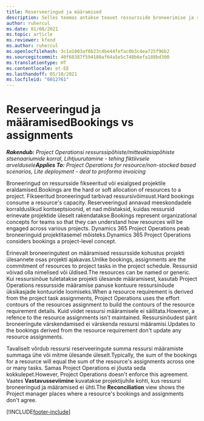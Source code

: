 ```yaml
---
title: Reserveeringud ja määramised
description: Selles teemas antakse teavet ressursside broneerimise ja ressurside määramise erinevuste kohta.
author: ruhercul
ms.date: 01/08/2021
ms.topic: article
ms.reviewer: kfend
ms.author: ruhercul
ms.openlocfilehash: 3c1a1003af0b23c4be44fefac0b3c4ea725f96b2
ms.sourcegitcommit: 40f68387f594180af64a5e5c748b6efa188bd300
ms.translationtype: HT
ms.contentlocale: et-EE
ms.lasthandoff: 05/10/2021
ms.locfileid: "6012761"
---
```

# <a name="bookings-vs-assignments"></a><span data-ttu-id="b9c07-103">Reserveeringud ja määramised</span><span class="sxs-lookup"><span data-stu-id="b9c07-103">Bookings vs assignments</span></span>

<span data-ttu-id="b9c07-104">_**Rakendub:** Project Operationsi ressurssipõhiste/mitteaktsiapõhiste stsenaariumide korral,  Lihtjuurutamine - tehing fiktiivsele arveldusele_</span><span class="sxs-lookup"><span data-stu-id="b9c07-104">_**Applies To:** Project Operations for resource/non-stocked based scenarios, Lite deployment - deal to proforma invoicing_</span></span>

<span data-ttu-id="b9c07-105">Broneeringud on ressursside fikseeritud või esialgsed projektile eraldamised.</span><span class="sxs-lookup"><span data-stu-id="b9c07-105">Bookings are the hard or soft allocation of resources to a project.</span></span> <span data-ttu-id="b9c07-106">Fikseeritud broneeringud tarbivad ressursivõimsust.</span><span class="sxs-lookup"><span data-stu-id="b9c07-106">Hard bookings consume a resource's capacity.</span></span> <span data-ttu-id="b9c07-107">Reserveeringud annavad meeskondadele korralduslikud kontseptsioonid, et nad mõistaksid, kuidas ressursid erinevate projektide üleselt rakendatakse.</span><span class="sxs-lookup"><span data-stu-id="b9c07-107">Bookings represent organizational concepts for teams so that they can understand how resources will be engaged across various projects.</span></span> <span data-ttu-id="b9c07-108">Dynamics 365 Project Operations peab broneeringuid projektitasemel mõisteks.</span><span class="sxs-lookup"><span data-stu-id="b9c07-108">Dynamics 365 Project Operations considers bookings a project-level concept.</span></span> 

<span data-ttu-id="b9c07-109">Erinevalt broneeringutest on määramised ressursside kohustus projekti ülesannete osas projekti ajakavas.</span><span class="sxs-lookup"><span data-stu-id="b9c07-109">Unlike bookings, assignments are the commitment of resources to project tasks in the project schedule.</span></span> <span data-ttu-id="b9c07-110">Ressursid võivad olla nimelised või üldised.</span><span class="sxs-lookup"><span data-stu-id="b9c07-110">The resources can be named or generic.</span></span>  <span data-ttu-id="b9c07-111">Kui ressursinõue tuletatakse projekti ülesande määramisest, kasutab Project Operations ressursside määramise panuse kontuure ressursinõude üksikasjade kontuuride loomiseks.</span><span class="sxs-lookup"><span data-stu-id="b9c07-111">When a resource requirement is derived from the project task assignments, Project Operations uses the effort contours of the resources assignment to build the contours of the resource requirement details.</span></span> <span data-ttu-id="b9c07-112">Kuid viidet ressursi määramisele ei säilitata.</span><span class="sxs-lookup"><span data-stu-id="b9c07-112">However, a refence to the resource assignments isn't maintained.</span></span> <span data-ttu-id="b9c07-113">Ressursinõudest pärit broneeringute värskendamised ei värskenda ressursi määramisi.</span><span class="sxs-lookup"><span data-stu-id="b9c07-113">Updates to the bookings derived from the resource requirement don't update any resource assignments.</span></span>

<span data-ttu-id="b9c07-114">Tavaliselt võrdub ressursi reserveeringute summa ressursi määramiste summaga ühe või mitme ülesande üleselt.</span><span class="sxs-lookup"><span data-stu-id="b9c07-114">Typically, the sum of the bookings for a resource will equal the sum of the resource's assignments across one or many tasks.</span></span> <span data-ttu-id="b9c07-115">Samas Project Operations ei jõusta seda kokkulepet.</span><span class="sxs-lookup"><span data-stu-id="b9c07-115">However, Project Operations doesn't enforce this agreement.</span></span> <span data-ttu-id="b9c07-116">Vaates **Vastavusseviimine** kuvatakse projektijuhile kohti, kus ressursi broneeringud ja määramised ei ühti.</span><span class="sxs-lookup"><span data-stu-id="b9c07-116">The **Reconciliation** view shows the Project manager places where a resource's bookings and assignments don't agree.</span></span>




[!INCLUDE[footer-include](../includes/footer-banner.md)]